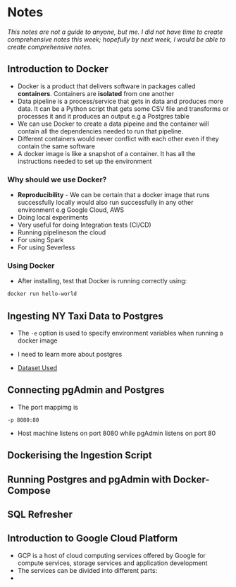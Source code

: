 # Notes

_This notes are not a guide to anyone, but me. I did not have time to create comprehensive notes this week; hopefully by next week, I would be able to create comprehensive notes._
## Introduction to Docker
- Docker is a product that delivers software in packages called **containers**. Containers are **isolated** from one another
- Data pipeline is a process/service that gets in data and produces more data. It can be a Python script that gets some CSV file and transforms or processes it and it produces an output e.g a Postgres table
- We can use Docker to create a data pipeine and the container will contain all the dependencies needed to run that pipeline.
- Different containers would never conflict with each other even if they contain the same software
- A docker image is like a snapshot of a container. It has all the instructions needed to set up the environment

### Why should we use Docker?
- **Reproducibility** - We can be certain that a docker image that runs successfully locally would also run successfully in any other environment e.g Google Cloud, AWS
- Doing local experiments
- Very useful for doing Integration tests (CI/CD)
- Running pipelineson the cloud
- For using Spark
- For using Severless

### Using Docker
- After installing, test that Docker is running correctly using:
```bash
docker run hello-world
```

## Ingesting NY Taxi Data to Postgres
- The `-e` option is used to specify environment variables when running a docker image

- I need to learn more about postgres

- [Dataset Used](https://www1.nyc.gov/site/tlc/about/tlc-trip-record-data.page)

## Connecting pgAdmin and Postgres
- The port mappimg is
```ssh
-p 8080:80
```
- Host machine listens on port 8080 while pgAdmin listens on port 80

## Dockerising the Ingestion Script

## Running Postgres and pgAdmin with Docker-Compose

## SQL Refresher

## Introduction to Google Cloud Platform
- GCP is a host of cloud computing services offered by Google for compute services, storage services and application development
- The services can be divided into different parts:
-